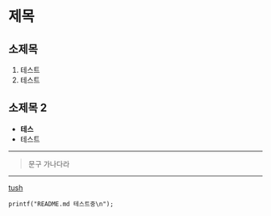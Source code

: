 # 제목

## 소제목

1. 테스트
2. 테스트

## 소제목 2

- **테스**
- 테스트

---

> 문구
>가나다라

*** 

[tush](https://github.com/tukjw/tush)


```printf("README.md 테스트중\n");```